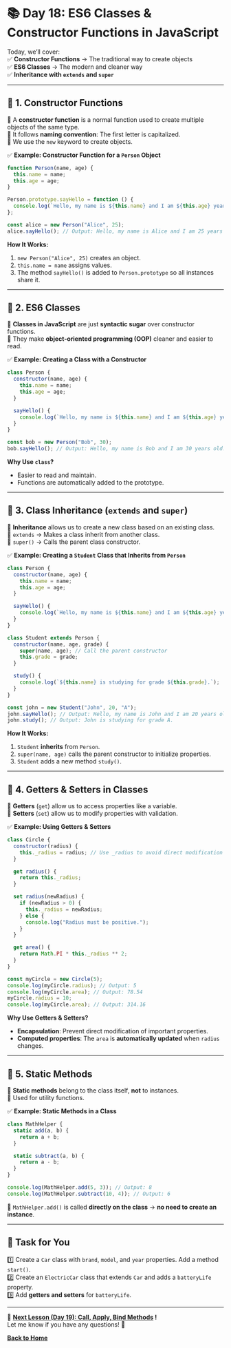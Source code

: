 # **📚 Day 18: ES6 Classes & Constructor Functions in JavaScript**  

Today, we’ll cover:  
✅ **Constructor Functions** → The traditional way to create objects  
✅ **ES6 Classes** → The modern and cleaner way  
✅ **Inheritance with `extends` and `super`**  

---

## **🔹 1. Constructor Functions**  
📌 A **constructor function** is a normal function used to create multiple objects of the same type.  
📌 It follows **naming convention**: The first letter is capitalized.  
📌 We use the `new` keyword to create objects.  

✅ **Example: Constructor Function for a `Person` Object**  
```js
function Person(name, age) {
  this.name = name;
  this.age = age;
}

Person.prototype.sayHello = function () {
  console.log(`Hello, my name is ${this.name} and I am ${this.age} years old.`);
};

const alice = new Person("Alice", 25);
alice.sayHello(); // Output: Hello, my name is Alice and I am 25 years old.
```
**How It Works:**  
1. `new Person("Alice", 25)` creates an object.  
2. `this.name = name` assigns values.  
3. The method `sayHello()` is added to `Person.prototype` so all instances share it.  

---

## **🔹 2. ES6 Classes**  
📌 **Classes in JavaScript** are just **syntactic sugar** over constructor functions.  
📌 They make **object-oriented programming (OOP)** cleaner and easier to read.  

✅ **Example: Creating a Class with a Constructor**  
```js
class Person {
  constructor(name, age) {
    this.name = name;
    this.age = age;
  }

  sayHello() {
    console.log(`Hello, my name is ${this.name} and I am ${this.age} years old.`);
  }
}

const bob = new Person("Bob", 30);
bob.sayHello(); // Output: Hello, my name is Bob and I am 30 years old.
```
**Why Use `class`?**  
- Easier to read and maintain.  
- Functions are automatically added to the prototype.  

---

## **🔹 3. Class Inheritance (`extends` and `super`)**  
📌 **Inheritance** allows us to create a new class based on an existing class.  
📌 `extends` → Makes a class inherit from another class.  
📌 `super()` → Calls the parent class constructor.  

✅ **Example: Creating a `Student` Class that Inherits from `Person`**  
```js
class Person {
  constructor(name, age) {
    this.name = name;
    this.age = age;
  }

  sayHello() {
    console.log(`Hello, my name is ${this.name} and I am ${this.age} years old.`);
  }
}

class Student extends Person {
  constructor(name, age, grade) {
    super(name, age); // Call the parent constructor
    this.grade = grade;
  }

  study() {
    console.log(`${this.name} is studying for grade ${this.grade}.`);
  }
}

const john = new Student("John", 20, "A");
john.sayHello(); // Output: Hello, my name is John and I am 20 years old.
john.study(); // Output: John is studying for grade A.
```
**How It Works:**  
1. `Student` **inherits** from `Person`.  
2. `super(name, age)` calls the parent constructor to initialize properties.  
3. `Student` adds a new method `study()`.  

---

## **🔹 4. Getters & Setters in Classes**  
📌 **Getters** (`get`) allow us to access properties like a variable.  
📌 **Setters** (`set`) allow us to modify properties with validation.  

✅ **Example: Using Getters & Setters**  
```js
class Circle {
  constructor(radius) {
    this._radius = radius; // Use _radius to avoid direct modification
  }

  get radius() {
    return this._radius;
  }

  set radius(newRadius) {
    if (newRadius > 0) {
      this._radius = newRadius;
    } else {
      console.log("Radius must be positive.");
    }
  }

  get area() {
    return Math.PI * this._radius ** 2;
  }
}

const myCircle = new Circle(5);
console.log(myCircle.radius); // Output: 5
console.log(myCircle.area); // Output: 78.54
myCircle.radius = 10;
console.log(myCircle.area); // Output: 314.16
```
**Why Use Getters & Setters?**  
- **Encapsulation**: Prevent direct modification of important properties.  
- **Computed properties**: The `area` is **automatically updated** when `radius` changes.  

---

## **🔹 5. Static Methods**  
📌 **Static methods** belong to the class itself, **not** to instances.  
📌 Used for utility functions.  

✅ **Example: Static Methods in a Class**  
```js
class MathHelper {
  static add(a, b) {
    return a + b;
  }

  static subtract(a, b) {
    return a - b;
  }
}

console.log(MathHelper.add(5, 3)); // Output: 8
console.log(MathHelper.subtract(10, 4)); // Output: 6
```
🚨 `MathHelper.add()` is called **directly on the class** → **no need to create an instance**.  

---

## **📝 Task for You**  
1️⃣ Create a `Car` class with `brand`, `model`, and `year` properties. Add a method `start()`.  
2️⃣ Create an `ElectricCar` class that extends `Car` and adds a `batteryLife` property.  
3️⃣ Add **getters and setters** for `batteryLife`.  

---

🎯 **[Next Lesson (Day 19): Call, Apply, Bind Methods](../day_19/README.md) !**  
Let me know if you have any questions! 🚀

[**Back to Home**](../../../README.md)